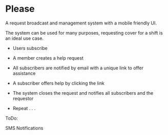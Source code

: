 Please
======

A request broadcast and management system with a mobile friendly UI.

The system can be used for many purposes, requesting cover for a shift is an ideal use case.

* Users subscribe

* A member creates a help request

* All subscribers are notified by email with a unique link to offer assistance

* A subscriber offers help by clicking the link

* The system closes the request and notifies all subscribers and the requestor

* Repeat . . .


ToDo:

SMS Notifications
